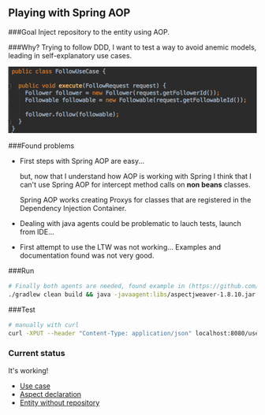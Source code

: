 ## Playing with Spring AOP


###Goal
Inject repository to the entity using AOP.

###Why?
Trying to follow DDD, I want to test a way to avoid anemic models, leading in self-explanatory use cases.

![Follow use case code](/docs/follow-use-case.png)

###Found problems
- First steps with Spring AOP are easy...
  
  but, now that I understand how AOP is working with Spring I think that I can't use Spring AOP for intercept method calls on **non beans** classes.

  Spring AOP works creating Proxys for classes that are registered in the Dependency Injection Container.

- Dealing with java agents could be problematic to lauch tests, launch from IDE...

- First attempt to use the LTW was not working... Examples and documentation found was not very good.

###Run
```bash
# Finally both agents are needed, found example in (https://github.com/jwilsoncredera/spring-aop-blog)
./gradlew clean build && java -javaagent:libs/aspectjweaver-1.8.10.jar -javaagent:libs/spring-instrument-4.3.6.RELEASE.jar -jar build/libs/ddd-aop-entity-behaviour-1.0-SNAPSHOT.jar
```

###Test
```bash
# manually with curl
curl -XPUT --header "Content-Type: application/json" localhost:8080/users/1/followers/2 -v
```

### Current status
It's working!

- [Use case](/src/main/java/org/odindelrio/dddaopentitybehaviour/application/followusecase/FollowUseCase.java)
- [Aspect declaration](/src/main/java/org/odindelrio/dddaopentitybehaviour/infrastructure/spring/configuration/FollowerAspect.java)
- [Entity without repository](/src/main/java/org/odindelrio/dddaopentitybehaviour/domain/Follower.java)